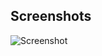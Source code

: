 
## Screenshots

![Screenshot](https://github.com/puran66/Food-Website-CSS-Project/blob/main/Ravo-Food-Website/image/ScreenShot.png)
